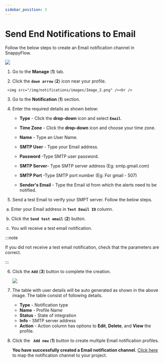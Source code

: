 ```yaml
---
sidebar_position: 3 
---
```

# Send End Notifications to Email
Follow the below steps to create an Email notification channel in SnappyFlow.
 
<img src="/img/notifications/images/Image_1.png" /><br />

   1. Go to the **Manage** (**1**) tab.

   2. Click the **`down arrow`**  (**2**) icon near your profile.

     <img src="/img/notifications/images/Image_2.png" /><br /> 

   3. Go to the **Notification**  (**1**) section.

   4. Enter the required details as shown below:
      - **Type** - Click the **drop-down** icon and select **`Email`**.

      - **Time Zone** - Click the **drop-down** icon and choose your time zone.

      - **Name** - Type an User Name.

      - **SMTP User** - Type your Email address.

      - **Password** -Type SMTP user password.

      - **SMTP Server**- Type SMTP server address (Eg: smtp.gmail.com)

      - **SMTP Port** -Type SMTP port number (Eg: For gmail - 507)

      - **Sender's Email** - Type the Email id from which the alerts need to be notified.

   5. Send a test Email to verify your SMPT server. Follow the  below steps.

​             a. Enter your Email address in **`Test Email ID`** column.

​             b. Click the **`Send test email`**  (**2**) button.

​             c. You will receive a test email notification.

:::note

 If you did not receive a test email notification, check that the parameters are correct.

:::

6. Click the **`Add`** (**3**) button to complete the creation.

   <img src="/img/notifications/images/Image_3.png" /><br /> 

7. The table with user details will be auto generated as shown in the above image. The table consist of following details.

   - **Type** - Notification type
   - **Name** - Profile Name
   - **Status** - State of integration
   - **Info** - SMTP server address
   - **Action** - Action column has options to **Edit**, **Delete**, and **View** the profile.  

8. Click the **` Add new`**  (**1**) button to create multiple Email notification profiles.

   **You have successfully created a Email notification channel.** [Click here](/docs/Alerts_notifications/Notifications/Map_Notification_Alerts/map_projects_to_channels) to map the notification channel to your project.

